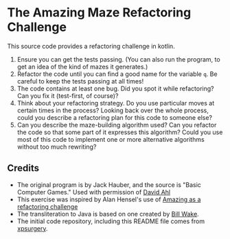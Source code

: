 # The Amazing Maze Refactoring Challenge

This source code provides a refactoring challenge in kotlin.

1. Ensure you can get the tests passing.  (You can also run the program, to get an idea of the kind of mazes it generates.)
2. Refactor the code until you can find a good name for the variable `q`. Be careful to keep the tests passing at all times!
3. The code contains at least one bug. Did you spot it while refactoring? Can you fix it (test-first, of course)?
4. Think about your refactoring strategy. Do you use particular moves at certain times in the process?  Looking back over the whole process, could you describe a refactoring plan for this code to someone else?
5. Can you describe the maze-building algorithm used? Can you refactor the code so that some part of it expresses this algorithm? Could you use most of this code to implement one or more alternative algorithms without too much rewriting?

## Credits

* The original program is by Jack Hauber, and the source is "Basic Computer Games." Used with permission of [David Ahl](www.SwapMeetDave.com)
* This exercise was inspired by Alan Hensel's use of [Amazing as a refactoring challenge](http://www.mindspring.com/~alanh/refactoring/challenge.html)
* The transliteration to Java is based on one created by [Bill Wake](http://xp123.com).
* The initial code repository, including this README file comes from [xpsurgery](https://github.com/xpsurgery/amazing).

